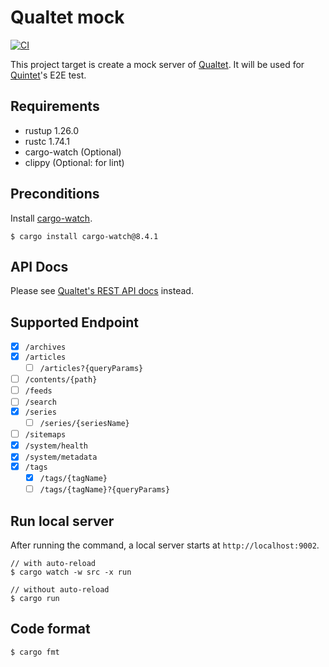 # Qualtet mock

[![CI](https://github.com/yoshinorin/qualtet-mock/actions/workflows/ci.yml/badge.svg?branch=master)](https://github.com/yoshinorin/qualtet-mock/actions/workflows/ci.yml)

This project target is create a mock server of [Qualtet](https://github.com/yoshinorin/qualtet). It will be used for [Quintet](https://github.com/yoshinorin/quintet)'s E2E test.

## Requirements

* rustup 1.26.0
* rustc 1.74.1
* cargo-watch (Optional)
* clippy (Optional: for lint)

## Preconditions

Install [cargo-watch](https://github.com/watchexec/cargo-watch).

```
$ cargo install cargo-watch@8.4.1
```

## API Docs

Please see [Qualtet's REST API docs](https://yoshinorin.github.io/qualtet/rest-api/) instead.

## Supported Endpoint

- [x] `/archives`
- [x] `/articles`
  - [ ] `/articles?{queryParams}`
- [ ] `/contents/{path}`
- [ ] `/feeds`
- [ ] `/search`
- [x] `/series`
  - [ ] `/series/{seriesName}`
- [ ] `/sitemaps`
- [x] `/system/health`
- [x] `/system/metadata`
- [x] `/tags`
  - [x] `/tags/{tagName}`
  - [ ] `/tags/{tagName}?{queryParams}`

## Run local server

After running the command, a local server starts at `http://localhost:9002`.

```
// with auto-reload
$ cargo watch -w src -x run

// without auto-reload
$ cargo run
```

## Code format

```
$ cargo fmt
```
